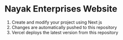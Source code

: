 # Nayak Enterprises Website




1. Create and modify your project using Next js
2. Changes are automatically pushed to this repository
3. Vercel deploys the latest version from this repository
